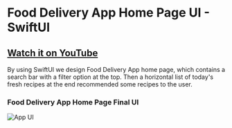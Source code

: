 # Food Delivery App Home Page UI - SwiftUI

## [Watch it on YouTube](https://youtu.be/n4EuMTY3ehc)

By using SwiftUI we design Food Delivery App home page, which contains a search bar with a filter option at the top. Then a horizontal list of today's fresh recipes at the end recommended some recipes to the user. 

### Food Delivery App Home Page Final UI


![App UI](https://i.imgur.com/BP2WwpG.png)
